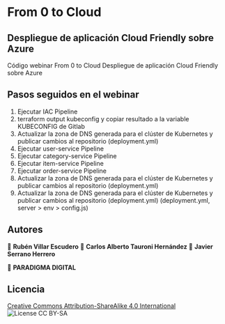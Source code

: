 # From 0 to Cloud

## Despliegue de aplicación Cloud Friendly sobre Azure

Código webinar From 0 to Cloud Despliegue de aplicación Cloud Friendly sobre Azure

## Pasos seguidos en el webinar

1. Ejecutar IAC Pipeline
2. terraform output kubeconfig y copiar resultado a la variable KUBECONFIG de Gitlab
3. Actualizar la zona de DNS generada para el clúster de Kubernetes y publicar cambios al repositorio (deployment.yml)
4. Ejecutar user-service Pipeline
5. Ejecutar category-service Pipeline
6. Ejecutar item-service Pipeline
7. Ejecutar order-service Pipeline
8. Actualizar la zona de DNS generada para el clúster de Kubernetes y publicar cambios al repositorio (deployment.yml)
9. Actualizar la zona de DNS generada para el clúster de Kubernetes y publicar cambios al repositorio (deployment.yml) (deployment.yml, server > env > config.js)

## Autores

👤 **Rubén Villar Escudero**
👤 **Carlos Alberto Tauroni Hernández**
👤 **Javier Serrano Herrero** 

🏢 **PARADIGMA DIGITAL**

## Licencia

[Creative Commons Attribution-ShareAlike 4.0 International](LICENSE.md) <img alt="License CC BY-SA" src="https://img.shields.io/badge/license-CC%20BY--SA-blue" />